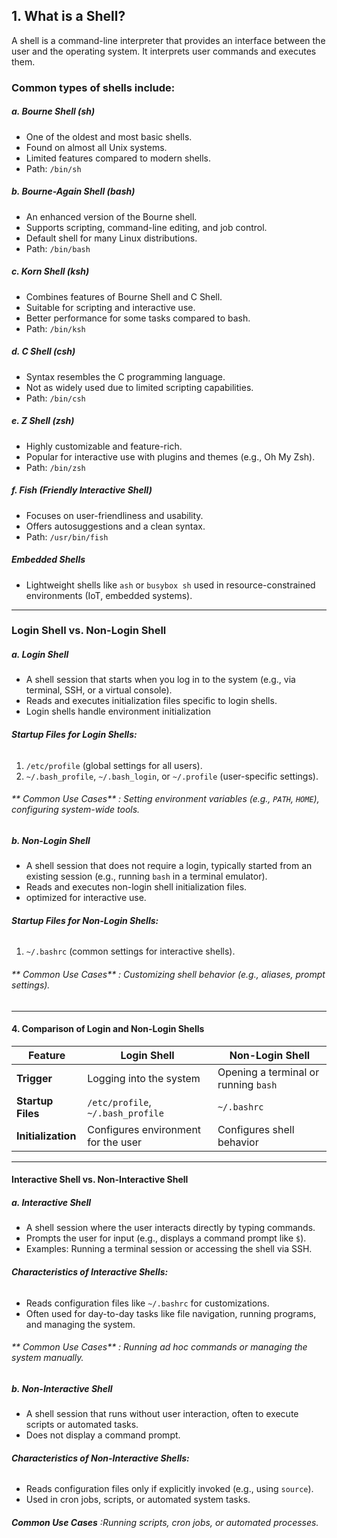 ## **1. What is a Shell?**
A shell is a command-line interpreter that provides an interface between the user and the operating system. It interprets user commands and executes them.

### **Common types of shells include:**
##### **a. Bourne Shell (sh)**
- One of the oldest and most basic shells.
- Found on almost all Unix systems.
- Limited features compared to modern shells.
- Path: `/bin/sh`

##### **b. Bourne-Again Shell (bash)**
- An enhanced version of the Bourne shell.
- Supports scripting, command-line editing, and job control.
- Default shell for many Linux distributions.
- Path: `/bin/bash`

##### **c. Korn Shell (ksh)**
- Combines features of Bourne Shell and C Shell.
- Suitable for scripting and interactive use.
- Better performance for some tasks compared to bash.
- Path: `/bin/ksh`

##### **d. C Shell (csh)**
- Syntax resembles the C programming language.
- Not as widely used due to limited scripting capabilities.
- Path: `/bin/csh`

##### **e. Z Shell (zsh)**
- Highly customizable and feature-rich.
- Popular for interactive use with plugins and themes (e.g., Oh My Zsh).
- Path: `/bin/zsh`

##### **f. Fish (Friendly Interactive Shell)**
- Focuses on user-friendliness and usability.
- Offers autosuggestions and a clean syntax.
- Path: `/usr/bin/fish`

##### **Embedded Shells**
- Lightweight shells like `ash` or `busybox sh` used in resource-constrained environments (IoT, embedded systems).
---

### **Login Shell vs. Non-Login Shell**

##### **a. Login Shell**
- A shell session that starts when you log in to the system (e.g., via terminal, SSH, or a virtual console).
- Reads and executes initialization files specific to login shells.
- Login shells handle environment initialization

###### **Startup Files for Login Shells:**
1. `/etc/profile` (global settings for all users).
2. `~/.bash_profile`, `~/.bash_login`, or `~/.profile` (user-specific settings).

###### ** Common Use Cases** : Setting environment variables (e.g., `PATH`, `HOME`), configuring system-wide tools.

##### **b. Non-Login Shell**
- A shell session that does not require a login, typically started from an existing session (e.g., running `bash` in a terminal emulator).
- Reads and executes non-login shell initialization files.
- optimized for interactive use. 
###### **Startup Files for Non-Login Shells:**
1. `~/.bashrc` (common settings for interactive shells).
###### ** Common Use Cases** : Customizing shell behavior (e.g., aliases, prompt settings).
---

#### **4. Comparison of Login and Non-Login Shells**
| **Feature**           | **Login Shell**                     | **Non-Login Shell**                |
|-----------------------|-------------------------------------|------------------------------------|
| **Trigger**           | Logging into the system             | Opening a terminal or running `bash` |
| **Startup Files**     | `/etc/profile`, `~/.bash_profile`   | `~/.bashrc`                        |
| **Initialization**    | Configures environment for the user | Configures shell behavior          |

---

#### **Interactive Shell vs. Non-Interactive Shell**

##### **a. Interactive Shell**

- A shell session where the user interacts directly by typing commands.
- Prompts the user for input (e.g., displays a command prompt like `$`).
- Examples: Running a terminal session or accessing the shell via SSH.

###### **Characteristics of Interactive Shells:**

- Reads configuration files like `~/.bashrc` for customizations.
- Often used for day-to-day tasks like file navigation, running programs, and managing the system.
###### ** Common Use Cases** : Running ad hoc commands or managing the system manually.

##### **b. Non-Interactive Shell**

- A shell session that runs without user interaction, often to execute scripts or automated tasks.
- Does not display a command prompt.

###### **Characteristics of Non-Interactive Shells:**

- Reads configuration files only if explicitly invoked (e.g., using `source`).
- Used in cron jobs, scripts, or automated system tasks.

###### **Common Use Cases** :Running scripts, cron jobs, or automated processes.